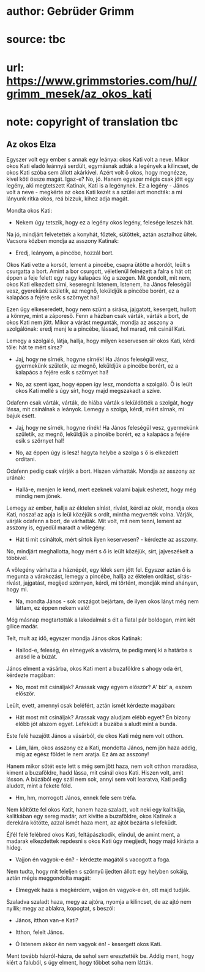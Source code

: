 # author: Gebrüder Grimm
# source: tbc
# url: https://www.grimmstories.com/hu//grimm_mesek/az_okos_kati
# note: copyright of translation tbc

## Az okos Elza 

Egyszer volt egy ember s annak egy leánya: okos Kati volt a neve. Mikor
okos Kati eladó leánnyá serdült, egymásnak adták a legények a kilincset,
de okos Kati szóba sem állott akárkivel. Azért volt ő okos, hogy
megnézze, kivel köti össze magát. Igaz-e? No, jó. Hanem egyszer mégis
csak jött egy legény, aki megtetszett Katinak, Kati is a legénynek. Ez a
legény - János volt a neve - megkérte az okos Kati kezét s a szülei azt
mondták: a mi lányunk ritka okos, reá bizzuk, kihez adja magát.

Mondta okos Kati:

- Nekem úgy tetszik, hogy ez a legény okos legény, felesége leszek hát.

Na jó, mindjárt felvetették a konyhát, főztek, sütöttek, aztán asztalhoz
ültek. Vacsora közben mondja az asszony Katinak:

- Eredj, leányom, a pincébe, hozzál bort.

Okos Kati vette a korsót, lement a pincébe, csapra ütötte a hordót,
leült s csurgatta a bort. Amint a bor csurgott, véletlenül felnézett a
falra s hát ott éppen a feje felett egy nagy kalapács lóg a szegen. Mit
gondolt, mit nem, okos Kati elkezdett sírni, keseregni: Istenem,
Istenem, ha János feleségül vesz, gyerekünk születik, az megnő,
leküldjük a pincébe borért, ez a kalapács a fejére esik s szörnyet hal!

Ezen úgy elkeseredett, hogy nem szünt a sírása, jajgatott, kesergett,
hullott a könnye, mint a záporeső. Fenn a házban csak várták, várták a
bort, de okos Kati nem jött. Mikor a várást megunták, mondja az asszony
a szolgálónak: eredj menj le a pincébe, lássad, hol marad, mit csinál
Kati.

Lemegy a szolgáló, látja, hallja, hogy milyen keservesen sír okos Kati,
kérdi tőle: hát te mért sírsz?

- Jaj, hogy ne sírnék, hogyne sírnék! Ha János feleségül vesz,
gyermekünk születik, az megnő, leküldjük a pincébe borért, ez a kalapács
a fejére esik s szörnyet hal!

- No, az szent igaz, hogy éppen így lesz, mondotta a szolgáló. Ő is
leült okos Kati mellé s úgy sírt, hogy majd megszakadt a szíve.

Odafenn csak várták, várták, de hiába várták s leküldötték a szolgát,
hogy lássa, mit csinálnak a leányok. Lemegy a szolga, kérdi, miért
sírnak, mi bajuk esett.

- Jaj, hogy ne sírnék, hogyne rínék! Ha János feleségül vesz,
gyermekünk születik, az megnő, leküldjük a pincébe borért, ez a kalapács
a fejére esik s szörnyet hal!

- No, az éppen úgy is lesz! hagyta helybe a szolga s ő is elkezdett
ordítani.

Odafenn pedig csak várják a bort. Hiszen várhatták. Mondja az asszony az
urának:

- Hallá-e, menjen le kend, mert ezeknek valami bajuk eshetett, hogy még
mindig nem jőnek.

Lemegy az ember, hallja az éktelen sírást, rívást, kérdi az okát, mondja
okos Kati, nosza! az apja is leül közéjük s ordít, mintha megverték
volna. Várják, várják odafenn a bort, de várhatták. Mit volt, mit nem
tenni, lement az asszony is, egyedül maradt a vőlegény.

- Hát ti mit csináltok, mért sírtok ilyen keservesen? - kérdezte az
asszony.

No, mindjárt meghallotta, hogy mért s ő is leült közéjük, sírt,
jajveszékelt a többivel.

A vőlegény várhatta a háznépét, egy lélek sem jött fel. Egyszer aztán ő
is megunta a várakozást, lemegy a pincébe, hallja az éktelen ordítást,
sírás-rívást, jajgatást, megijed szörnyen, kérdi, mi történt, mondják
mind ahányan, hogy mi.

- Na, mondta János - sok országot bejártam, de ilyen okos lányt még nem
láttam, ez éppen nekem való!

Még másnap megtartották a lakodalmát s élt a fiatal pár boldogan, mint
két gilice madár.

Telt, mult az idő, egyszer mondja János okos Katinak:

- Hallod-e, feleség, én elmegyek a vásárra, te pedig menj ki a határba
s arasd le a búzát.

János elment a vásárba, okos Kati ment a buzaföldre s ahogy oda ért,
kérdezte magában:

- No, most mit csináljak? Arassak vagy egyem először? A' biz' a,
eszem először.

Leült, evett, amennyi csak beléfért, aztán ismét kérdezte magában:

- Hát most mit csináljak? Arassak vagy aludjam elébb egyet? Én bizony
előbb jót alszom egyet. Lefeküdt a buzába s aludt mint a bunda.

Este felé hazajött János a vásárból, de okos Kati még nem volt otthon.

- Lám, lám, okos asszony ez a Kati, mondotta János, nem jön haza addig,
míg az egész földet le nem aratja. Ez ám az asszony!

Hanem mikor sötét este lett s még sem jött haza, nem volt otthon
maradása, kiment a buzaföldre, hadd lássa, mit csinál okos Kati. Hiszen
volt, amit lásson. A búzából egy szál nem sok, annyi sem volt learatva,
Kati pedig aludott, mint a fekete föld.

- Hm, hm, morrogott János, ennek fele sem tréfa.

Nem költötte fel okos Katit, hanem haza szaladt, volt neki egy
kalitkája, kalitkában egy sereg madár, azt kivitte a buzaföldre, okos
Katinak a derekára kötötte, azzal ismét haza ment, az ajtót bezárta s
lefeküdt.

Éjfél felé felébred okos Kati, feltápászkodik, elindul, de amint ment, a
madarak elkezdettek repdesni s okos Kati úgy megijedt, hogy majd kirázta
a hideg.

- Vajjon én vagyok-e én? - kérdezte magától s vacogott a foga.

Nem tudta, hogy mit feleljen s szörnyű ijedten állott egy helyben
sokáig, aztán mégis meggondolta magát:

- Elmegyek haza s megkérdem, vajjon én vagyok-e én, ott majd tudják.

Szaladva szaladt haza, megy az ajtóra, nyomja a kilincset, de az ajtó
nem nyilik; megy az ablakra, kopogtat, s beszól:

- János, itthon van-e Kati?

- Itthon, felelt János.

- Ó Istenem akkor én nem vagyok én! - kesergett okos Kati.

Ment tovább házról-házra, de sehol sem eresztették be. Addig ment, hogy
kiért a faluból, s úgy elment, hogy többet soha nem látták.
